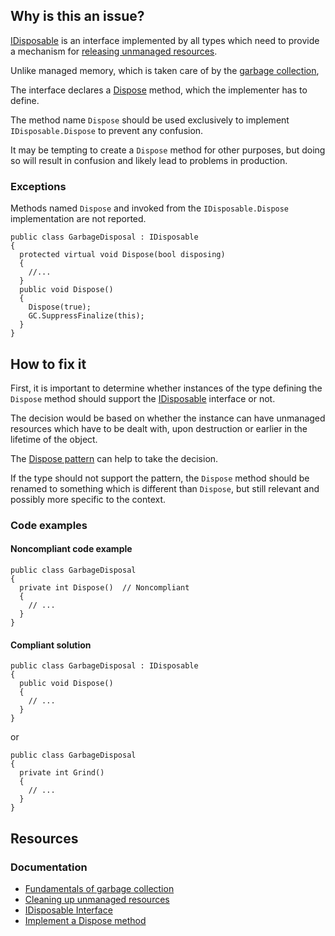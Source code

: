 ## Why is this an issue?
 
[IDisposable](https://learn.microsoft.com/en-us/dotnet/api/system.idisposable) is an interface implemented by all types which need to provide a mechanism for [releasing unmanaged
resources](https://learn.microsoft.com/en-us/dotnet/standard/garbage-collection/unmanaged).
 
Unlike managed memory, which is taken care of by the [garbage collection](https://learn.microsoft.com/en-us/dotnet/standard/garbage-collection/fundamentals),
 
The interface declares a [Dispose](https://learn.microsoft.com/en-us/dotnet/api/system.idisposable.dispose) method, which the implementer has to define.
 
The method name `Dispose` should be used exclusively to implement `IDisposable.Dispose` to prevent any confusion.
 
It may be tempting to create a `Dispose` method for other purposes, but doing so will result in confusion and likely lead to problems in production.
 
### Exceptions
 
Methods named `Dispose` and invoked from the `IDisposable.Dispose` implementation are not reported.

    public class GarbageDisposal : IDisposable
    {
      protected virtual void Dispose(bool disposing)
      {
        //...
      }
      public void Dispose()
      {
        Dispose(true);
        GC.SuppressFinalize(this);
      }
    }

## How to fix it
 
First, it is important to determine whether instances of the type defining the `Dispose` method should support the [IDisposable](https://learn.microsoft.com/en-us/dotnet/api/system.idisposable) interface or not.
 
The decision would be based on whether the instance can have unmanaged resources which have to be dealt with, upon destruction or earlier in the lifetime of the object.
 
The [Dispose pattern](https://learn.microsoft.com/en-us/dotnet/standard/design-guidelines/dispose-pattern) can help to take the decision.
 
If the type should not support the pattern, the `Dispose` method should be renamed to something which is different than `Dispose`, but still relevant and possibly more specific to the context.
 
### Code examples
 
#### Noncompliant code example

    public class GarbageDisposal
    {
      private int Dispose()  // Noncompliant
      {
        // ...
      }
    }

#### Compliant solution

    public class GarbageDisposal : IDisposable
    {
      public void Dispose()
      {
        // ...
      }
    }

or

    public class GarbageDisposal
    {
      private int Grind()
      {
        // ...
      }
    }

## Resources
 
### Documentation
 
- [Fundamentals of garbage collection](https://learn.microsoft.com/en-us/dotnet/standard/garbage-collection/fundamentals)
- [Cleaning up unmanaged resources](https://learn.microsoft.com/en-us/dotnet/standard/garbage-collection/unmanaged)
- [IDisposable Interface](https://learn.microsoft.com/en-us/dotnet/api/system.idisposable)
- [Implement a Dispose method](https://learn.microsoft.com/en-us/dotnet/standard/garbage-collection/implementing-dispose)